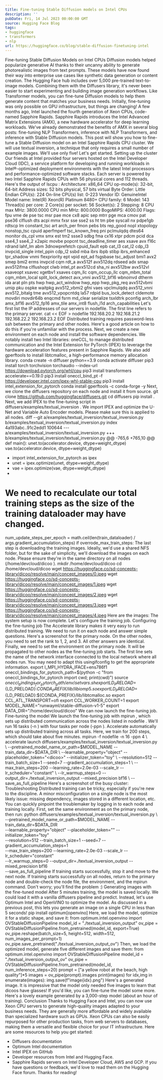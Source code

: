 ```yaml
---
title: Fine-tuning Stable Diffusion models on Intel CPUs
description: ''
pubDate: Fri, 14 Jul 2023 00:00:00 GMT
source: Hugging Face Blog
tags:
- huggingface
- transformers
- nlp
url: https://huggingface.co/blog/stable-diffusion-finetuning-intel
---
```


Fine-tuning Stable Diffusion Models on Intel CPUs
Diffusion models helped popularize generative AI thanks to their uncanny ability to generate photorealistic images from text prompts. These models have now found their way into enterprise use cases like synthetic data generation or content creation. The Hugging Face hub includes over 5,000 pre-trained text-to-image models. Combining them with the Diffusers library, it's never been easier to start experimenting and building image generation workflows.
Like Transformer models, you can fine-tune Diffusion models to help them generate content that matches your business needs. Initially, fine-tuning was only possible on GPU infrastructure, but things are changing! A few months ago, Intel launched the fourth generation of Xeon CPUs, code-named Sapphire Rapids. Sapphire Rapids introduces the Intel Advanced Matrix Extensions (AMX), a new hardware accelerator for deep learning workloads. We've already demonstrated the benefits of AMX in several blog posts: fine-tuning NLP Transformers, inference with NLP Transformers, and inference with Stable Diffusion models.
This post will show you how to fine-tune a Stable Diffusion model on an Intel Sapphire Rapids CPU cluster. We will use textual inversion, a technique that only requires a small number of example images. We'll use only five!
Let's get started.
Setting up the cluster
Our friends at Intel provided four servers hosted on the Intel Developer Cloud (IDC), a service platform for developing and running workloads in Intel®-optimized deployment environments with the latest Intel processors and performance-optimized software stacks.
Each server is powered by two Intel Sapphire Rapids CPUs with 56 physical cores and 112 threads. Here's the output of lscpu
:
Architecture: x86_64
CPU op-mode(s): 32-bit, 64-bit
Address sizes: 52 bits physical, 57 bits virtual
Byte Order: Little Endian
CPU(s): 224
On-line CPU(s) list: 0-223
Vendor ID: GenuineIntel
Model name: Intel(R) Xeon(R) Platinum 8480+
CPU family: 6
Model: 143
Thread(s) per core: 2
Core(s) per socket: 56
Socket(s): 2
Stepping: 8
CPU max MHz: 3800.0000
CPU min MHz: 800.0000
BogoMIPS: 4000.00
Flags: fpu vme de pse tsc msr pae mce cx8 apic sep mtrr pge mca cmov pat pse36 clflush dts acpi mmx fxsr sse sse2 ss ht tm pbe syscall nx pdpe1gb rdtscp lm constant_tsc art arch_per fmon pebs bts rep_good nopl xtopology nonstop_tsc cpuid aperfmperf tsc_known_freq pni pclmulqdq dtes64 monitor ds_cpl vmx smx est tm2 ssse3 sdbg fma cx16 xtpr pdcm pcid dca sse4_1 sse4_2 x2apic movbe popcnt tsc_deadline_timer aes xsave avx f16c rdrand lahf_lm abm 3dnowprefetch cpuid_fault epb cat_l3 cat_l2 cdp_l3 invpcid_single intel_ppin cdp_l2 ssbd mba ibrs ibpb stibp ibrs_enhanced tpr_shadow vnmi flexpriority ept vpid ept_ad fsgsbase tsc_adjust bmi1 avx2 smep bmi2 erms invpcid cqm rdt_a avx512f avx512dq rdseed adx smap avx512ifma clflushopt clwb intel_pt avx512cd sha_ni avx512bw avx512vl xsaveopt xsavec xgetbv1 xsaves cqm_llc cqm_occup_llc cqm_mbm_total cqm_mbm_local split_lock_detect avx_vnni avx512_bf16 wbnoinvd dtherm ida arat pln pts hwp hwp_act_window hwp_epp hwp_pkg_req avx512vbmi umip pku ospke waitpkg avx512_vbmi2 gfni vaes vpclmulqdq avx512_vnni avx512_bitalg tme avx512_vpopcntdq la57 rdpid bus_lock_detect cldemote movdiri movdir64b enqcmd fsrm md_clear serialize tsxldtrk pconfig arch_lbr amx_bf16 avx512_fp16 amx_tile amx_int8 flush_l1d arch_capabilities
Let's first list the IP addresses of our servers in nodefile.
The first line refers to the primary server.
cat << EOF > nodefile
192.168.20.2
192.168.21.2
192.168.22.2
192.168.23.2
EOF
Distributed training requires password-less ssh
between the primary and other nodes. Here's a good article on how to do this if you're unfamiliar with the process.
Next, we create a new environment on each node and install the software dependencies. We notably install two Intel libraries: oneCCL, to manage distributed communication and the Intel Extension for PyTorch (IPEX) to leverage the hardware acceleration features present in Sapphire Rapids. We also add gperftools
to install libtcmalloc,
a high-performance memory allocation library.
conda create -n diffuser python==3.9
conda activate diffuser
pip3 install torch torchvision torchaudio --index-url https://download.pytorch.org/whl/cpu
pip3 install transformers accelerate==0.19.0
pip3 install oneccl_bind_pt -f https://developer.intel.com/ipex-whl-stable-cpu
pip3 install intel_extension_for_pytorch
conda install gperftools -c conda-forge -y
Next, we clone the diffusers repository on each node and install it from source.
git clone https://github.com/huggingface/diffusers.git
cd diffusers
pip install .
Next, we add IPEX to the fine-tuning script in diffusers/examples/textual_inversion
. We import IPEX and optimize the U-Net and Variable Auto Encoder models. Please make sure this is applied to all nodes.
diff --git a/examples/textual_inversion/textual_inversion.py b/examples/textual_inversion/textual_inversion.py
index 4a193abc..91c2edd1 100644
--- a/examples/textual_inversion/textual_inversion.py
+++ b/examples/textual_inversion/textual_inversion.py
@@ -765,6 +765,10 @@ def main():
unet.to(accelerator.device, dtype=weight_dtype)
vae.to(accelerator.device, dtype=weight_dtype)
+ import intel_extension_for_pytorch as ipex
+ unet = ipex.optimize(unet, dtype=weight_dtype)
+ vae = ipex.optimize(vae, dtype=weight_dtype)
+
# We need to recalculate our total training steps as the size of the training dataloader may have changed.
num_update_steps_per_epoch = math.ceil(len(train_dataloader) / args.gradient_accumulation_steps)
if overrode_max_train_steps:
The last step is downloading the training images. Ideally, we'd use a shared NFS folder, but for the sake of simplicity, we'll download the images on each node. Please ensure they're in the same directory on all nodes (/home/devcloud/dicoo
).
mkdir /home/devcloud/dicoo
cd /home/devcloud/dicoo
wget https://huggingface.co/sd-concepts-library/dicoo/resolve/main/concept_images/0.jpeg
wget https://huggingface.co/sd-concepts-library/dicoo/resolve/main/concept_images/1.jpeg
wget https://huggingface.co/sd-concepts-library/dicoo/resolve/main/concept_images/2.jpeg
wget https://huggingface.co/sd-concepts-library/dicoo/resolve/main/concept_images/3.jpeg
wget https://huggingface.co/sd-concepts-library/dicoo/resolve/main/concept_images/4.jpeg
Here are the images:
The system setup is now complete. Let's configure the training job.
Configuring the fine-tuning job
The Accelerate library makes it very easy to run distributed training. We need to run it on each node and answer simple questions.
Here's a screenshot for the primary node. On the other nodes, you need to set the rank to 1, 2, and 3. All other answers are identical.
Finally, we need to set the environment on the primary node. It will be propagated to other nodes as the fine-tuning job starts. The first line sets the name of the network interface connected to the local network where all nodes run. You may need to adapt this usingifconfig
to get the appropriate information.
export I_MPI_HYDRA_IFACE=ens786f1
oneccl_bindings_for_pytorch_path=$(python -c "from oneccl_bindings_for_pytorch import cwd; print(cwd)")
source $oneccl_bindings_for_pytorch_path/env/setvars.sh
export LD_PRELOAD=${LD_PRELOAD}:${CONDA_PREFIX}/lib/libiomp5.so
export LD_PRELOAD=${LD_PRELOAD}:${CONDA_PREFIX}/lib/libtcmalloc.so
export CCL_ATL_TRANSPORT=ofi
export CCL_WORKER_COUNT=1
export MODEL_NAME="runwayml/stable-diffusion-v1-5"
export DATA_DIR="/home/devcloud/dicoo"
We can now launch the fine-tuning job.
Fine-tuning the model
We launch the fine-tuning job with mpirun
, which sets up distributed communication across the nodes listed in nodefile
. We'll run 16 tasks (-n
) with four tasks per node (-ppn
). Accelerate
automatically sets up distributed training across all tasks.
Here, we train for 200 steps, which should take about five minutes.
mpirun -f nodefile -n 16 -ppn 4 \
accelerate launch diffusers/examples/textual_inversion/textual_inversion.py \
--pretrained_model_name_or_path=$MODEL_NAME --train_data_dir=$DATA_DIR \
--learnable_property="object" --placeholder_token="<dicoo>" --initializer_token="toy" \
--resolution=512 --train_batch_size=1 --seed=7 --gradient_accumulation_steps=1 \
--max_train_steps=200 --learning_rate=2.0e-03 --scale_lr --lr_scheduler="constant" \
--lr_warmup_steps=0 --output_dir=./textual_inversion_output --mixed_precision bf16 \
--save_as_full_pipeline
Here's a screenshot of the busy cluster:
Troubleshooting
Distributed training can be tricky, especially if you're new to the discipline. A minor misconfiguration on a single node is the most likely issue: missing dependency, images stored in a different location, etc.
You can quickly pinpoint the troublemaker by logging in to each node and training locally. First, set the same environment as on the primary node, then run:
python diffusers/examples/textual_inversion/textual_inversion.py \
--pretrained_model_name_or_path=$MODEL_NAME --train_data_dir=$DATA_DIR \
--learnable_property="object" --placeholder_token="<dicoo>" --initializer_token="toy" \
--resolution=512 --train_batch_size=1 --seed=7 --gradient_accumulation_steps=1 \
--max_train_steps=200 --learning_rate=2.0e-03 --scale_lr --lr_scheduler="constant" \
--lr_warmup_steps=0 --output_dir=./textual_inversion_output --mixed_precision bf16 \
--save_as_full_pipeline
If training starts successfully, stop it and move to the next node. If training starts successfully on all nodes, return to the primary node and double-check the node file, the environment, and the mpirun
command. Don't worry; you'll find the problem :)
Generating images with the fine-tuned model
After 5 minutes training, the model is saved locally. We could load it with a vanilla diffusers
pipeline and predict. Instead, let's use Optimum Intel and OpenVINO to optimize the model. As discussed in a previous post, this lets you generate an image on a single CPU in less than 5 seconds!
pip install optimum[openvino]
Here, we load the model, optimize it for a static shape, and save it:
from optimum.intel.openvino import OVStableDiffusionPipeline
model_id = "./textual_inversion_output"
ov_pipe = OVStableDiffusionPipeline.from_pretrained(model_id, export=True)
ov_pipe.reshape(batch_size=5, height=512, width=512, num_images_per_prompt=1)
ov_pipe.save_pretrained("./textual_inversion_output_ov")
Then, we load the optimized model, generate five different images and save them:
from optimum.intel.openvino import OVStableDiffusionPipeline
model_id = "./textual_inversion_output_ov"
ov_pipe = OVStableDiffusionPipeline.from_pretrained(model_id, num_inference_steps=20)
prompt = ["a yellow <dicoo> robot at the beach, high quality"]*5
images = ov_pipe(prompt).images
print(images)
for idx,img in enumerate(images):
img.save(f"image{idx}.png")
Here's a generated image. It is impressive that the model only needed five images to learn that dicoos have glasses!
If you'd like, you can fine-tune the model some more. Here's a lovely example generated by a 3,000-step model (about an hour of training).
Conclusion
Thanks to Hugging Face and Intel, you can now use Xeon CPU servers to generate high-quality images adapted to your business needs. They are generally more affordable and widely available than specialized hardware such as GPUs. Xeon CPUs can also be easily repurposed for other production tasks, from web servers to databases, making them a versatile and flexible choice for your IT infrastructure.
Here are some resources to help you get started:
- Diffusers documentation
- Optimum Intel documentation
- Intel IPEX on GitHub
- Developer resources from Intel and Hugging Face.
- Sapphire Rapids servers on Intel Developer Cloud, AWS and GCP.
If you have questions or feedback, we'd love to read them on the Hugging Face forum.
Thanks for reading!